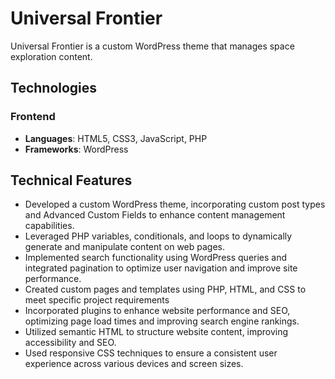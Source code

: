 # Universal Frontier
Universal Frontier is a custom WordPress theme that manages space exploration content.


## Technologies

### Frontend
* **Languages**: HTML5, CSS3, JavaScript, PHP
* **Frameworks**: WordPress
  
## Technical Features

- Developed a custom WordPress theme, incorporating custom post types and Advanced Custom Fields to enhance content management capabilities.
- Leveraged PHP variables, conditionals, and loops to dynamically generate and manipulate content on web pages.
- Implemented search functionality using WordPress queries and integrated pagination to optimize user navigation and improve site performance.
- Created custom pages and templates using PHP, HTML, and CSS to meet specific project requirements
- Incorporated plugins to enhance website performance and SEO, optimizing page load times and improving search engine rankings.
- Utilized semantic HTML to structure website content, improving accessibility and SEO.
- Used responsive CSS techniques to ensure a consistent user experience across various devices and screen sizes.
